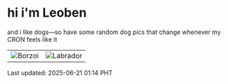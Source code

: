 # hi i'm Leoben

and i like dogs—so have some random dog pics that change whenever my CRON feels like it

|  |  |
|--------|----------|
| ![Borzoi](https://random-dog-vercel.vercel.app/api/random-borzoi?v=1750439688) | ![Labrador](https://random-dog-vercel.vercel.app/api/random-labrador?v=1750439688) |

Last updated: 2025-06-21 01:14 PHT
